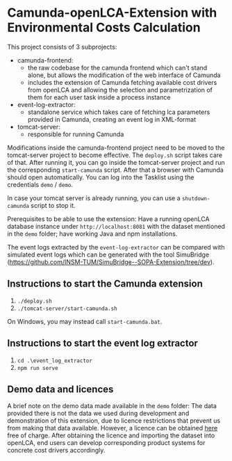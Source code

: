 # Camunda-openLCA-Extension with Environmental Costs Calculation

This project consists of 3 subprojects:

- camunda-frontend:
  - the raw codebase for the camunda frontend which can't stand alone, but allows the modification of the web interface of Camunda
  - includes the extension of Camunda fetching available cost drivers from openLCA and allowing the selection and parametrization of them for each user task inside a process instance
- event-log-extractor:
  - standalone service which takes care of fetching lca parameters provided in Camunda, creating an event log in XML-format
- tomcat-server:
  - responsible for running Camunda

Modifications inside the camunda-frontend project need to be moved to the tomcat-server project to become effective. The `deploy.sh` script takes care of that. After running it, you can go inside the tomcat-server project and run the corresponding `start-camunda` script. After that a browser with Camunda should open automatically. You can log into the Tasklist using the credentials `demo` / `demo`.

In case your tomcat server is already running, you can use a `shutdown-camunda` script to stop it.

Prerequisites to be able to use the extension: Have a running openLCA database instance under `http://localhost:8081` with the dataset mentioned in the `demo` folder; have working Java and npm installations.

The event logs extracted by the `event-log-extractor` can be compared with simulated event logs which can be generated with the tool SimuBridge (<https://github.com/INSM-TUM/SimuBridge--SOPA-Extension/tree/dev>).

## Instructions to start the Camunda extension

1. `./deploy.sh`
2. `./tomcat-server/start-camunda.sh`

On Windows, you may instead call `start-camunda.bat`.

## Instructions to start the event log extractor

1. `cd .\event_log_extractor`
2. `npm run serve`

## Demo data and licences

A brief note on the demo data made available in the `demo` folder: The data provided there is not the data we used during development and demonstration of this extension, due to licence restrictions that prevent us from making that data available. However, a licence can be obtained [here](https://nexus.openlca.org/database/Environmental%20Footprints) free of charge. After obtaining the licence and importing the dataset into openLCA, end users can develop corresponding product systems for concrete cost drivers accordingly.

